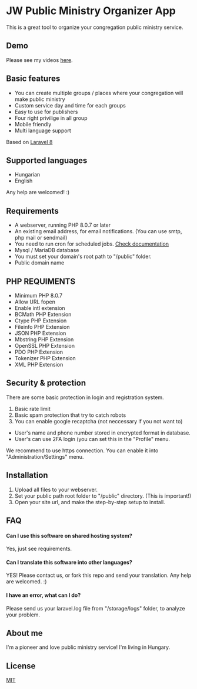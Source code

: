 
# JW Public Ministry Organizer App

This is a great tool to organize your congregation public ministry service.


## Demo

Please see my videos [here](https://www.youtube.com/channel/UC98z7F9PB8AF-ZPcgIz4FNw/videos).


## Basic features

- You can create multiple groups / places where your congregation will make public ministry
- Custom service day and time for each groups
- Easy to use for publishers
- Four right privilige in all group
- Mobile friendly
- Multi language support

Based on [Laravel 8](https://laravel.com/)


## Supported languages

- Hungarian
- English

Any help are welcomed! :)
## Requirements

- A webserver, running PHP 8.0.7 or later
- An existing email address, for email notifications. (You can use smtp, php mail or sendmail)
- You need to run cron for scheduled jobs. [Check documentation](https://laravel.com/docs/8.x/scheduling#running-the-scheduler)
- Mysql / MariaDB database
- You must set your domain's root path to "/public" folder.
- Public domain name

## PHP REQUIMENTS
- Minimum PHP 8.0.7 
- Allow URL fopen
- Enable intl extension
- BCMath PHP Extension
- Ctype PHP Extension
- Fileinfo PHP Extension
- JSON PHP Extension
- Mbstring PHP Extension
- OpenSSL PHP Extension
- PDO PHP Extension
- Tokenizer PHP Extension
- XML PHP Extension
## Security & protection

There are some basic protection in login and registration system.
1. Basic rate limit
2. Basic spam protection that try to catch robots
3. You can enable google recaptcha (not neccessary if you not want to)

- User's name and phone number stored in encrypted format in database.
- User's can use 2FA login (you can set this in the "Profile" menu.

We recommend to use https connection. You can enable it into "Administration/Settings" menu.
## Installation

1. Upload all files to your webserver.
2. Set your public path root folder to "/public" directory. (This is important!)
3. Open your site url, and make the step-by-step setup to install.

    
## FAQ

#### Can I use this software on shared hosting system?

Yes, just see requirements.

#### Can I translate this software into other languages?

YES! Please contact us, or fork this repo and send your translation.
Any help are welcomed. :)

#### I have an error, what can I do?

Please send us your laravel.log file from "/storage/logs" folder, to analyze your problem.

## About me

I'm a pioneer and love public ministry service! I'm living in Hungary.


## License

[MIT](https://choosealicense.com/licenses/mit/)

